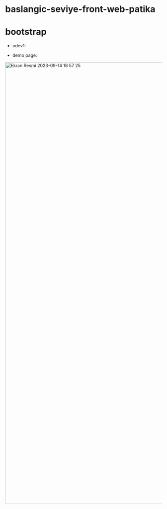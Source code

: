 # baslangic-seviye-front-web-patika

# bootstrap

* odev1:

* demo page:
<img width="1422" alt="Ekran Resmi 2023-09-14 16 57 25" src="https://github.com/aasliturkoglu/baslangic-seviye-front-web-patika/assets/79975486/3f7c4644-3c67-4d42-a7e3-31dfc82f5e35">


